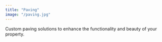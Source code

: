 ```yaml
---
title: "Paving"
image: "/paving.jpg"
---
```


Custom paving solutions to enhance the functionality and beauty of your property.

